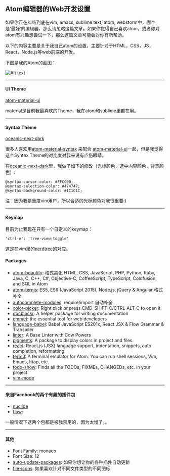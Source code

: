 ## Atom编辑器的Web开发设置

如果你正在纠结到底在vim, emacs, sublime text, atom, webstorm中，哪个是‘最好’的编辑器，那么请忽略这篇文章。如果你觉得自己喜欢atom，或者你对atom有兴趣想尝试一下，那么这篇文章可能会对你有所帮助。

以下的内容主要是关于我自己atom的设置，主要针对于HTML，CSS，JS，React，Node.js等web前端的开发。

下图是我的Atom的截图：


![Alt text](/images/atom_setting.png)

-----

#### UI Theme
[atom-material-ui](https://atom.io/themes/atom-material-ui)

material是目前我最喜欢的Theme，我在atom和sublime里都在用。

-----

#### Syntax Theme
[oceanic-next-dark](https://atom.io/themes/oceanic-next-dark)

很多人喜欢用[atom-material-syntax](https://atom.io/packages/atom-material-syntax) 来配合 [atom-material-ui](https://atom.io/themes/atom-material-ui)一起，但是我觉得这个Syntax Theme的对比度对我来说有点伤眼睛。

在[oceanic-next-dark](https://atom.io/themes/oceanic-next-dark)里，我做了如下的修改（光标颜色，选中内容颜色，背景颜色）：


```
@syntax-cursor-color: #FFCC00; 
@syntax-selection-color: #474747;
@syntax-background-color: #1C1C1C;
```

注：因为我是重度vim用户，所以合适的光标颜色对我很重要:)

-----

#### Keymap

目前为止我现在只有一个自定义的keymap：

```
'ctrl-e': 'tree-view:toggle'
```

这是在vim里的[nerdtree](https://github.com/scrooloose/nerdtree)的对应。

#### Packages

* [atom-beautify](https://atom.io/packages/atom-beautify): 格式美化 HTML, CSS, JavaScript, PHP, Python, Ruby, Java, C, C++, C#, Objective-C, CoffeeScript, TypeScript, Coldfusion, and SQL in Atom
* [atom-ternjs](https://atom.io/packages/atom-ternjs): ES5, ES6 (JavaScript 2015), Node.js, jQuery & Angular 格式补全
* [autocomplete-modules](https://atom.io/packages/autocomplete-modules): require/import 自动补全
* [color-picker](https://atom.io/packages/color-picker): Right click or press CMD-SHIFT-C/CTRL-ALT-C to open it
* [docblockr](https://atom.io/packages/docblockr): A helper package for writing documentation
* [emmet](https://atom.io/packages/emmet): the essential tool for web developers
* [language-babel](https://atom.io/packages/language-babel): Babel JavaScript ES201x, React JSX & Flow Grammar & Transpiler
* [linter](https://atom.io/packages/linter): A Base Linter with Cow Powers
* [pigments](https://atom.io/packages/pigments): A package to display colors in project and files.
* [react](https://atom.io/packages/react): React.js (JSX) language support, indentation, snippets, auto completion, reformatting
* [term3](https://atom.io/packages/term3): A terminal emulator for Atom. You can run shell sessions, Vim, Emacs, htop, etc.
* [todo-show](https://atom.io/packages/todo-show): Finds all the TODOs, FIXMEs, CHANGEDs, etc. in your project.
* [vim-mode](https://atom.io/packages/vim-mode)

-----

#### 来自Facebook的两个有趣的插件包

* [nuclide](http://nuclide.io/) 
* [flow](http://flowtype.org/): 

一般情况下这两个包都是被我禁用的，因为太慢了。。

-----

#### 其他
* Font Family: monaco
* Font Size: 12
* [auto-update-packages](https://atom.io/packages/auto-update-packages): 如果你想让你的各种插件自动更新
* [file-icons](https://atom.io/packages/file-icons): 如果喜欢针对不同文件类型的不同图标
